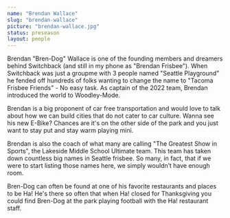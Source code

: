 ```yaml
---
name: "Brendan Wallace"
slug: "brendan-wallace"
picture: "brendan-wallace.jpg"
status: preseason
layout: people
---
```



Brendan "Bren-Dog" Wallace is one of the founding members and dreamers behind Switchback (and still in my phone as "Brendan Frisbee"). When Switchback was just a groupme with 3 people named "Seattle Playground" he fended off hundreds of folks wanting to change the name to "Tacoma Frisbee Friends" - No easy task. As captain of the 2022 team, Brendan introduced the world to Woodley-Mode.

Brendan is a big proponent of car free transportation and would love to talk about how we can build cities that do not cater to car culture. Wanna see his new E-Bike? Chances are it's on the other side of the park and you just want to stay put and stay warm playing mini.

Brendan is also the coach of what many are calling "The Greatest Show in Sports", the Lakeside Middle School Ultimate team. This team has taken down countless big names in Seattle frisbee. So many, in fact, that if we were to start listing those names here, we simply wouldn’t have enough room.

Bren-Dog can often be found at one of his favorite restaurants and places to be Ha! He's there so often that when Ha! closed for Thanksgiving you could find Bren-Dog at the park playing football with the Ha! restaurant staff.
